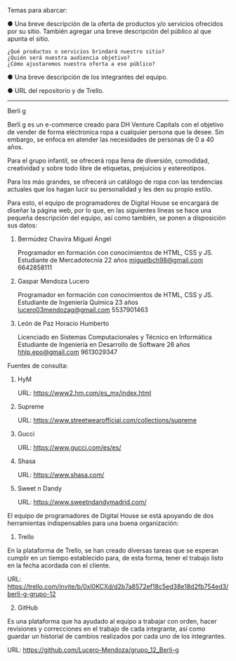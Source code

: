 Temas para abarcar:

● Una breve descripción de la oferta de productos y/o servicios ofrecidos por su sitio. También agregar una breve descripción del público al que apunta el sitio.

    ¿Qué productos o servicios brindará nuestro sitio?
    ¿Quién será nuestra audiencia objetivo?
    ¿Cómo ajustaremos nuestra oferta a ese público?

● Una breve descripción de los integrantes del equipo.

● URL del repositorio y de Trello.
_______________________________________________________________________________________________________________

Berli g

Berli g es un e-commerce creado para DH Venture Capitals con el objetivo de vender de forma eléctronica ropa a cualquier persona que la desee. Sin embargo, se enfoca en atender las necesidades de personas de 0 a 40 años. 

Para el grupo infantil, se ofrecerá ropa llena de diversión, comodidad, creatividad y sobre todo libre de etiquetas, prejuicios y estereotipos.

Para los más grandes, se ofrecerá un catálogo de ropa con las tendencias actuales que los hagan lucir su personalidad y les den su propio estilo.



Para esto, el equipo de programadores de Digital House se encargará de diseñar la página web, por lo que, en las siguientes líneas se hace una pequeña descripción del equipo, así como también, se ponen a disposición sus datos:

1. Bermúdez Chavira Miguel Ángel

    Programador en formación con conocimientos de HTML, CSS y JS.
    Estudiante de Mercadotecnia
    22 años
    miguelbch98@gmail.com
    6642858111

2. Gaspar Mendoza Lucero

    Programador en formación con conocimientos de HTML, CSS y JS.
    Estudiante de Ingeniería Química
    23 años
    lucero03mendozag@gmail.com
    5537901463

3. León de Paz Horacio Humberto

    Licenciado en Sistemas Computacionales y Técnico en Informática
    Estudiante de Ingeniería en Desarrollo de Software
    26 años
    hhlp.epo@gmail.com
    9613029347

Fuentes de consulta:

1. HyM

    URL: https://www2.hm.com/es_mx/index.html

2. Supreme

    URL: https://www.streetwearofficial.com/collections/supreme

3. Gucci

    URL: https://www.gucci.com/es/es/

4. Shasa
    
    URL: https://www.shasa.com/ 

5. Sweet n Dandy

    URL: https://www.sweetndandymadrid.com/



El equipo de programadores de Digital House se está apoyando de dos herramientas indispensables para una buena organización:

1. Trello

En la plataforma de Trello, se han creado diversas tareas que se esperan cumplir en un tiempo establecido para, de esta forma, tener el trabajo listo en la fecha acordada con el cliente.

URL: https://trello.com/invite/b/0xl0KCXd/d2b7a8572ef18c5ed38e18d2fb754ed3/berli-g-grupo-12

2. GitHub

Es una plataforma que ha ayudado al equipo a trabajar con orden, hacer revisiones y correcciones en el trabajo de cada integrante, así como guardar un historial de cambios realizados por cada uno de los integrantes.

URL: https://github.com/Lucero-Mendoza/grupo_12_Berli-g
